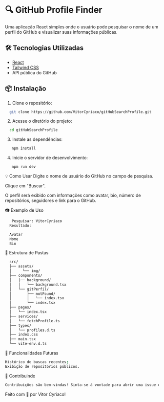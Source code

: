 # 🔍 GitHub Profile Finder

Uma aplicação React simples onde o usuário pode pesquisar o nome de um perfil do GitHub e visualizar suas informações públicas.

## 🛠️ Tecnologias Utilizadas

- [React](https://reactjs.org/)
- [Tailwind CSS](https://tailwindcss.com/)
- API pública do GitHub

## 📦 Instalação

1. Clone o repositório:
```bash
  git clone https://github.com/VitorCyriaco/gitHubSearchProfile.git
```
2. Acesse o diretório do projeto:
```bash
  cd gitHubSearchProfile
```

3. Instale as dependências:
```bash
   npm install
```

4. Inicie o servidor de desenvolvimento:
```bash
   npm run dev
```

💡 Como Usar
Digite o nome de usuário do GitHub no campo de pesquisa.

Clique em "Buscar".

O perfil será exibido com informações como avatar, bio, número de repositórios, seguidores e link para o GitHub.

📷 Exemplo de Uso
```bash
   Pesquisar: VitorCyriaco
  Resultado:

  Avatar
  Nome
  Bio
```

📁 Estrutura de Pastas
```bash
  src/
  ├── assets/
  │     └── img/
  ├── components/
  │   ├── background/
  │   │   └── background.tsx
  │   └── gitPerfil/
  │       ├── notFound/
  │       │   └── index.tsx
  │       └── index.tsx
  ├── pages/
  │   └── index.tsx
  ├── services/
  │   └── fetchProfile.ts
  ├── types/
  │   └── profiles.d.ts
  ├── index.css
  ├── main.tsx
  └── vite-env.d.ts
```

🧩 Funcionalidades Futuras
```bash
Histórico de buscas recentes;
Exibição de repositórios públicos.
```

🤝 Contribuindo
```bash
Contribuições são bem-vindas! Sinta-se à vontade para abrir uma issue ou enviar um pull request.
```

Feito com 💙 por Vitor Cyriaco!
